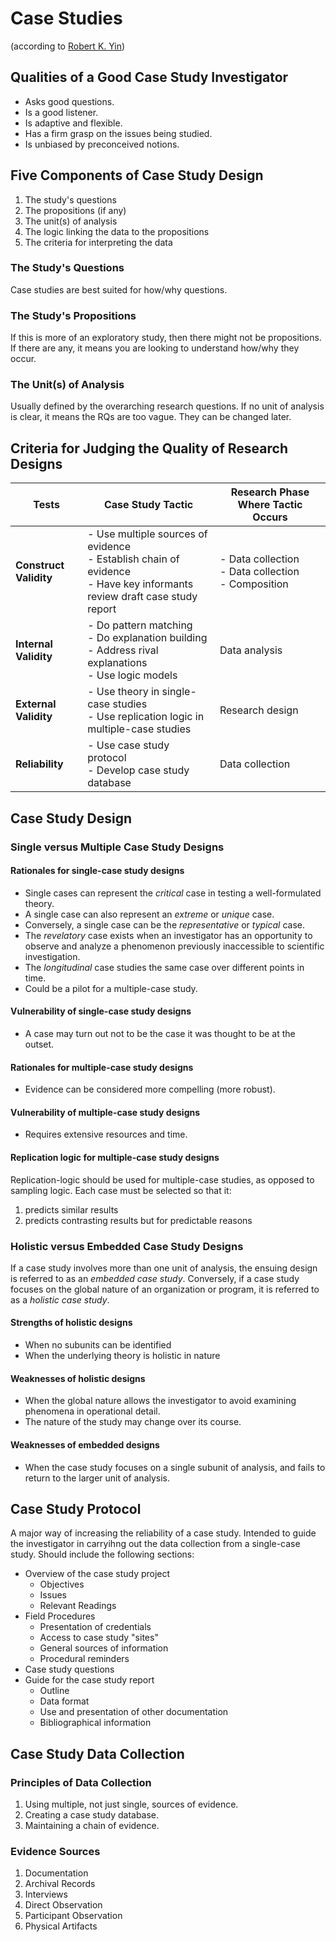 # Case Studies

(according to [Robert K. Yin](https://www.amazon.ca/Case-Study-Research-Design-Methods/dp/0761925538/ref=sr_1_2?ie=UTF8&qid=1543864818&sr=8-2&keywords=case+study+research+design+and+methods))

## Qualities of a Good Case Study Investigator

- Asks good questions.
- Is a good listener.
- Is adaptive and flexible.
- Has a firm grasp on the issues being studied.
- Is unbiased by preconceived notions.

## Five Components of Case Study Design

1. The study's questions
2. The propositions (if any)
3. The unit(s) of analysis
4. The logic linking the data to the propositions
5. The criteria for interpreting the data

### The Study's Questions

Case studies are best suited for how/why questions.

### The Study's Propositions

If this is more of an exploratory study, then there might not be propositions.
If there are any, it means you are looking to understand how/why they occur.

### The Unit(s) of Analysis

Usually defined by the overarching research questions.
If no unit of analysis is clear, it means the RQs are too vague.
They can be changed later.

## Criteria for Judging the Quality of Research Designs

| Tests | Case Study Tactic | Research Phase Where Tactic Occurs |
|-------|-------------------|------------------------------------|
| **Construct Validity** | - Use multiple sources of evidence <br /> - Establish chain of evidence <br /> - Have key informants review draft case study report | - Data collection <br /> - Data collection <br /> - Composition |
| **Internal Validity** | - Do pattern matching <br /> - Do explanation building <br /> - Address rival explanations <br /> - Use logic models | Data analysis |
| **External Validity** | - Use theory in single-case studies <br /> - Use replication logic in multiple-case studies | Research design |
| **Reliability** | - Use case study protocol <br /> - Develop case study database | Data collection |

## Case Study Design

### Single versus Multiple Case Study Designs

#### Rationales for single-case study designs

- Single cases can represent the _critical_ case in testing a well-formulated theory.
- A single case can also represent an _extreme_ or _unique_ case.
- Conversely, a single case can be the _representative_ or _typical_ case.
- The _revelatory_ case exists when an investigator has an opportunity to observe and analyze a phenomenon previously inaccessible to scientific investigation.
- The _longitudinal_ case studies the same case over different points in time.
- Could be a pilot for a multiple-case study.

#### Vulnerability of single-case study designs

- A case may turn out not to be the case it was thought to be at the outset.

#### Rationales for multiple-case study designs

- Evidence can be considered more compelling (more robust).

#### Vulnerability of multiple-case study designs

- Requires extensive resources and time.

#### Replication logic for multiple-case study designs

Replication-logic should be used for multiple-case studies, as opposed to sampling logic.
Each case must be selected so that it:
1. predicts similar results
2. predicts contrasting results but for predictable reasons

### Holistic versus Embedded Case Study Designs

If a case study involves more than one unit of analysis, the ensuing design is referred to as an _embedded case study_.
Conversely, if a case study focuses on the global nature of an organization or program, it is referred to as a _holistic case study_.

#### Strengths of holistic designs

- When no subunits can be identified
- When the underlying theory is holistic in nature

#### Weaknesses of holistic designs

- When the global nature allows the investigator to avoid examining phenomena in operational detail.
- The nature of the study may change over its course.

#### Weaknesses of embedded designs

- When the case study focuses on a single subunit of analysis, and fails to return to the larger unit of analysis.

## Case Study Protocol

A major way of increasing the reliability of a case study.
Intended to guide the investigator in carryihng out the data collection from a single-case study.
Should include the following sections:
- Overview of the case study project
    - Objectives
    - Issues
    - Relevant Readings
- Field Procedures
    - Presentation of credentials
    - Access to case study "sites"
    - General sources of information
    - Procedural reminders
- Case study questions
- Guide for the case study report
    - Outline
    - Data format
    - Use and presentation of other documentation
    - Bibliographical information

## Case Study Data Collection

### Principles of Data Collection

1. Using multiple, not just single, sources of evidence.
2. Creating a case study database.
3. Maintaining a chain of evidence.

### Evidence Sources

1. Documentation
2. Archival Records
3. Interviews
4. Direct Observation
5. Participant Observation
6. Physical Artifacts
